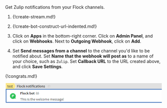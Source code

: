 Get Zulip notifications from your Flock channels.

1. {!create-stream.md!}

1. {!create-bot-construct-url-indented.md!}

1. Click on **Apps** in the bottom-right corner.
   Click on **Admin Panel**, and click on **Webhooks**.
   Next to **Outgoing Webhook**, click on **Add**.

1. Set **Send messages from a channel** to the channel you'd like to be notified about.
   Set **Name that the webhook will post as** to a name of your choice, such as `Zulip`.
   Set **Callback URL** to the URL created above, and click **Save Settings**.

{!congrats.md!}

![](/static/images/integrations/flock/001.png)
